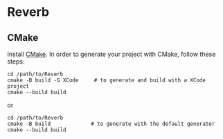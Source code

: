 # Reverb


## CMake

Install [CMake](https://cmake.org/).
In order to generate your project with CMake, follow these steps:

```
cd /path/to/Reverb
cmake -B build -G XCode     # to generate and build with a XCode project
cmake --build build
```
or
```
cd /path/to/Reverb
cmake -B build             # to generate with the default generator
cmake --build build
```